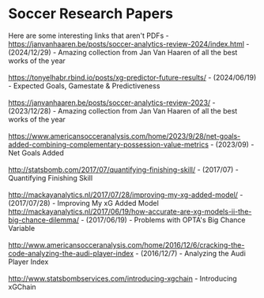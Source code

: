 # Soccer Research Papers

Here are some interesting links that aren't PDFs -<br>
https://janvanhaaren.be/posts/soccer-analytics-review-2024/index.html - (2024/12/29) - Amazing collection from Jan Van Haaren of all the best works of the year<br /><br />
https://tonyelhabr.rbind.io/posts/xg-predictor-future-results/ - (2024/06/19) - Expected Goals, Gamestate & Predictiveness<br /><br />
https://janvanhaaren.be/posts/soccer-analytics-review-2023/ - (2023/12/28) - Amazing collection from Jan Van Haaren of all the best works of the year<br /><br />
https://www.americansocceranalysis.com/home/2023/9/28/net-goals-added-combining-complementary-possession-value-metrics - (2023/09) - Net Goals Added<br /><br />
http://statsbomb.com/2017/07/quantifying-finishing-skill/ - (2017/07) - Quantifying Finishing Skill<br /><br />
http://mackayanalytics.nl/2017/07/28/improving-my-xg-added-model/ - (2017/07/28) - Improving My xG Added Model<br />
http://mackayanalytics.nl/2017/06/19/how-accurate-are-xg-models-ii-the-big-chance-dilemma/ - (2017/06/19) - Problems with OPTA's Big Chance Variable<br /><br />
http://www.americansocceranalysis.com/home/2016/12/6/cracking-the-code-analyzing-the-audi-player-index - (2016/12/7) - Analyzing the Audi Player Index<br /><br />
http://www.statsbombservices.com/introducing-xgchain - Introducing xGChain
